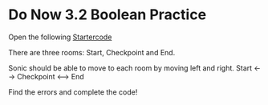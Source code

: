 # Do Now 3.2 Boolean Practice

Open the following [Startercode](http://snap.berkeley.edu/snapsource/snap.html#present:Username=lordmcfuzz&ProjectName=SonicMultiscreen)

There are three rooms: Start, Checkpoint and End.

Sonic should be able to move to each room by moving left and right. Start <--> Checkpoint <--> End

Find the errors and complete the code!
